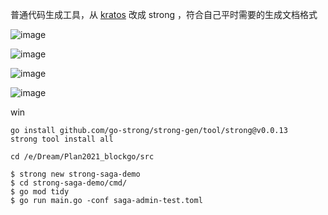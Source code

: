 
普通代码生成工具，从 [kratos](https://go-kratos.dev/en/docs/getting-started/start) 改成 strong ，符合自己平时需要的生成文档格式

![image](https://user-images.githubusercontent.com/17606795/148645370-4a45ceac-1a38-420f-a6c6-f493e5e9936d.png)

![image](https://user-images.githubusercontent.com/17606795/148645395-eb9ed4b3-3e70-45ea-a80d-cbffa37013b1.png)

![image](https://user-images.githubusercontent.com/17606795/148645454-26dad89a-ed01-4974-8092-5ce83986d55c.png)

![image](https://user-images.githubusercontent.com/17606795/148645471-295d87c1-8363-49b2-ac22-673c87f11ca9.png)



win
```
go install github.com/go-strong/strong-gen/tool/strong@v0.0.13
strong tool install all

cd /e/Dream/Plan2021_blockgo/src

$ strong new strong-saga-demo
$ cd strong-saga-demo/cmd/
$ go mod tidy
$ go run main.go -conf saga-admin-test.toml 

```
